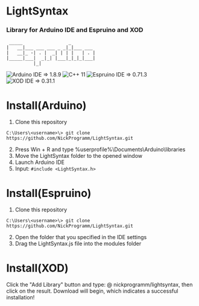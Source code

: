 # LightSyntax
### Library for Arduino IDE and Espruino and XOD
```
 _____                 _
|   __|___ ___ ___ _ _|_|___ ___
|   __|_ -| . |  _| | | |   | . |
|_____|___|  _|_| |___|_|_|_|___|
          |_|      
```
![Arduino IDE => 1.8.9](https://NickProgramm.github.io/LightSyntax/arduno.svg)
![C++ 11](https://NickProgramm.github.io/LightSyntax/c++.svg)
![Espruino IDE => 0.71.3](https://NickProgramm.github.io/LightSyntax/espruino.svg)
![XOD IDE => 0.31.1](https://nickprogramm.github.io/LightSyntax/XOD.svg)

# Install(Arduino)
1. Clone this repository
```
C:\Users\<username>\> git clone https://github.com/NickProgramm/LightSyntax.git
```
2. Press Win + R and type %userprofile%\Documents\Arduino\libraries
3. Move the LightSyntax folder to the opened window
4. Launch Arduino IDE
5. Input: ```#include <LightSyntax.h>```

# Install(Espruino)
1. Clone this repository
```
C:\Users\<username>\> git clone https://github.com/NickProgramm/LightSyntax.git
```
2. Open the folder that you specified in the IDE settings
3. Drag the LightSyntax.js file into the modules folder

# Install(XOD)
Click the "Add Library" button and type: @ nickprogramm/lightsyntax, then click on the result.
Download will begin, which indicates a successful installation!

